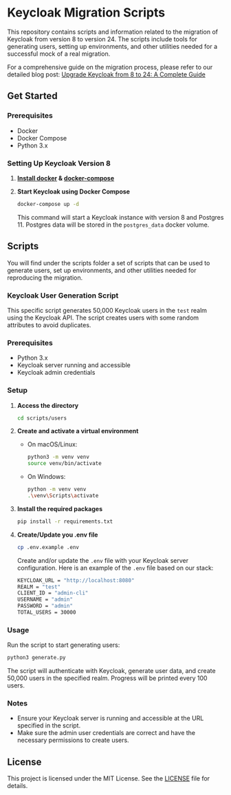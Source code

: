 # Keycloak Migration Scripts

This repository contains scripts and information related to the migration of Keycloak from version 8 to version 24. The scripts include tools for generating users, setting up environments, and other utilities needed for a successful mock of a real migration.

For a comprehensive guide on the migration process, please refer to our detailed blog post: [Upgrade Keycloak from 8 to 24: A Complete Guide](https://skycloak.io/upgrade-keycloak-from-8-to-24-a-complete-guide/)

## Get Started

### Prerequisites

- Docker
- Docker Compose
- Python 3.x

### Setting Up Keycloak Version 8

1. **[Install docker](https://docs.docker.com/engine/install/) & [docker-compose](https://docs.docker.com/compose/install/)**

2. **Start Keycloak using Docker Compose**

   ```bash
   docker-compose up -d
   ```

   This command will start a Keycloak instance with version 8 and Postgres 11. Postgres data will be stored in the `postgres_data` docker volume.

## Scripts

You will find under the scripts folder a set of scripts that can be used to generate users, set up environments, and other utilities needed for reproducing the migration.

### Keycloak User Generation Script

This specific script generates 50,000 Keycloak users in the `test` realm using the Keycloak API. The script creates users with some random attributes to avoid duplicates.

### Prerequisites

- Python 3.x
- Keycloak server running and accessible
- Keycloak admin credentials

### Setup

1. **Access the directory**

   ```bash
   cd scripts/users
   ```

2. **Create and activate a virtual environment**

   - On macOS/Linux:

     ```bash
     python3 -m venv venv
     source venv/bin/activate
     ```

   - On Windows:

     ```bash
     python -m venv venv
     .\venv\Scripts\activate
     ```

3. **Install the required packages**

   ```bash
   pip install -r requirements.txt
   ```

4. **Create/Update you .env file**

   ```bash
   cp .env.example .env
   ```

   Create and/or update the `.env` file with your Keycloak server configuration. Here is an example of the `.env` file based on our stack:

   ```bash
   KEYCLOAK_URL = "http://localhost:8080"
   REALM = "test"
   CLIENT_ID = "admin-cli"
   USERNAME = "admin"
   PASSWORD = "admin"
   TOTAL_USERS = 30000
   ```

### Usage

Run the script to start generating users:

```bash
python3 generate.py
```

The script will authenticate with Keycloak, generate user data, and create 50,000 users in the specified realm. Progress will be printed every 100 users.

### Notes

- Ensure your Keycloak server is running and accessible at the URL specified in the script.
- Make sure the admin user credentials are correct and have the necessary permissions to create users.

## License

This project is licensed under the MIT License. See the [LICENSE](LICENSE) file for details.
